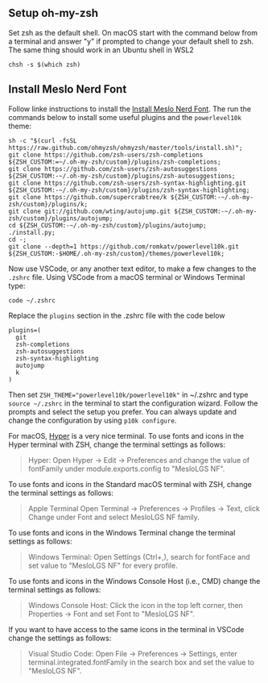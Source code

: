 ## Setup oh-my-zsh

Set zsh as the default shell. On macOS start with the command below from a terminal and answer "y" if prompted to change your default shell to zsh. The same thing should work in an Ubuntu shell in WSL2

`chsh -s $(which zsh)`

## Install Meslo Nerd Font 

Follow linke instructions to install the <a href="https://github.com/romkatv/powerlevel10k#meslo-nerd-font-patched-for-powerlevel10k" target="_blank">Install Meslo Nerd Font</a>. The run the commands below to install some useful plugins and the `powerlevel10k` theme:

```
sh -c "$(curl -fsSL https://raw.github.com/ohmyzsh/ohmyzsh/master/tools/install.sh)";
git clone https://github.com/zsh-users/zsh-completions ${ZSH_CUSTOM:=~/.oh-my-zsh/custom}/plugins/zsh-completions;
git clone https://github.com/zsh-users/zsh-autosuggestions ${ZSH_CUSTOM:-~/.oh-my-zsh/custom}/plugins/zsh-autosuggestions;
git clone https://github.com/zsh-users/zsh-syntax-highlighting.git ${ZSH_CUSTOM:-~/.oh-my-zsh/custom}/plugins/zsh-syntax-highlighting;
git clone https://github.com/supercrabtree/k ${ZSH_CUSTOM:-~/.oh-my-zsh/custom}/plugins/k;
git clone git://github.com/wting/autojump.git ${ZSH_CUSTOM:-~/.oh-my-zsh/custom}/plugins/autojump;
cd ${ZSH_CUSTOM:-~/.oh-my-zsh/custom}/plugins/autojump;
./install.py;
cd -;
git clone --depth=1 https://github.com/romkatv/powerlevel10k.git ${ZSH_CUSTOM:-$HOME/.oh-my-zsh/custom}/themes/powerlevel10k;
```

Now use VSCode, or any another text editor, to make a few changes to the `.zshrc` file. Using VSCode from a macOS terminal or Windows Terminal type: 

```
code ~/.zshrc
```

Replace the `plugins` section in the .zshrc file with the code below

```
plugins=(
  git
  zsh-completions
  zsh-autosuggestions
  zsh-syntax-highlighting
  autojump
  k
)
```

Then set `ZSH_THEME="powerlevel10k/powerlevel10k"` in ~/.zshrc and type `source ~/.zshrc` in the terminal to start the configuration wizard. Follow the prompts and select the setup you prefer. You can always update and change the configuration by using `p10k configure`. 

<!--
Use the below if you want this to work with the terminal from the docker menu as well

export ZSH="$HOME/.oh-my-zsh"
-->

For macOS, <a href="https://releases.hyper.is/download/mac" target="_blank">Hyper</a> is a very nice terminal. To use fonts and icons in the Hyper terminal with ZSH, change the terminal settings as follows: 

> Hyper: Open Hyper → Edit → Preferences and change the value of fontFamily under module.exports.config to "MesloLGS NF".

To use fonts and icons in the Standard macOS terminal with ZSH, change the terminal settings as follows: 

> Apple Terminal Open Terminal → Preferences → Profiles → Text, click Change under Font and select MesloLGS NF family.

To use fonts and icons in the Windows Terminal change the terminal settings as follows: 

> Windows Terminal: Open Settings (Ctrl+,), search for fontFace and set value to "MesloLGS NF" for every profile.

To use fonts and icons in the Windows Console Host (i.e., CMD) change the terminal settings as follows: 

> Windows Console Host: Click the icon in the top left corner, then Properties → Font and set Font to "MesloLGS NF".

If you want to have access to the same icons in the terminal in VSCode change the settings as follows:

> Visual Studio Code: Open File → Preferences → Settings, enter terminal.integrated.fontFamily in the search box and set the value to "MesloLGS NF".
